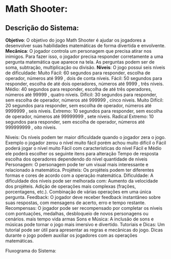 # Math Shooter:

## Descrição do Sistema:

**Objetivo**: O objetivo do jogo Math Shooter é ajudar os jogadores a desenvolver suas habilidades matemáticas de forma divertida e envolvente.
**Mecânica**: O jogador controla um personagem que precisa atirar nos inimigos. Para fazer isso, o jogador precisa responder corretamente a uma pergunta matemática que aparece na tela. As perguntas podem ser de soma, subtração, multiplicação ou divisão.
**Níveis**: O jogo possui seis níveis de dificuldade:
Muito Fácil: 60 segundos para responder, escolha de operador, números até 999 , dois  de conta níveis.
Fácil: 50 segundos para responder, escolha de até dois operadores, números até 9999 , três níveis.
Médio: 40 segundos para responder, escolha de até três operadores, números até 99999 , quatro níveis.
Difícil: 30 segundos para responder, sem escolha de operador, números até 999999 , cinco níveis.
Muito Difícil: 20 segundos para responder, sem escolha de operador, números até 9999999 , seis níveis.
Extremo: 10 segundos para responder, sem escolha de operador, números até 99999999 , sete níveis.
Radical Extremo: 10 segundos para responder, sem escolha de operador, números até 999999999 , oito níveis.

Níveis:  Os níveis podem ter maior dificuldade quando o jogador zera o jogo. Exemplo o jogador zerou o nível muito fácil porém achou muito difícil o Fácil poderá jogar o nível muito Fácil com características do nível Fácil e Médio ele poderá escolher os seguinte itens para alteração
Tempo de resposta
escolha dos operadores dependendo do nível
quantidade de níveis 
Personagem: O personagem pode ter um visual mais interessante e relacionado à matemática.
Projéteis: Os projéteis podem ter diferentes formas e cores de acordo com a operação matemática.
Dificuldade: A dificuldade dos níveis pode ser melhorada com:
Aumento da velocidade dos projéteis.
Adição de operações mais complexas (frações, porcentagens, etc.).
Combinação de várias operações em uma única pergunta.
Feedback: O jogador deve receber feedback instantâneo sobre suas respostas, com mensagens de acerto, erro e tempo restante.
Recompensas: O jogador pode ser recompensado por completar os níveis com pontuações, medalhas, desbloqueio de novos personagens ou cenários.
mais tempo
vida
armas
Sons e Música: A inclusão de sons e músicas pode tornar o jogo mais imersivo e divertido.
Tutoriais e Dicas: Um tutorial pode ser útil para apresentar as regras e mecânicas do jogo. Dicas durante o jogo podem auxiliar os jogadores com as operações matemáticas.

Fluxograma do Sistema:

